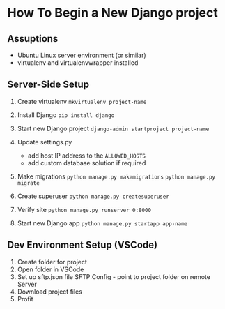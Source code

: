 # How To Begin a New Django project

## Assuptions

- Ubuntu Linux server environment (or similar)
- virtualenv and virtualenvwrapper installed

## Server-Side Setup

1. Create virtualenv
`mkvirtualenv project-name`

2. Install Django
`pip install django`

3. Start new Django project
`django-admin startproject project-name`

4. Update settings.py
    - add host IP address to the `ALLOWED_HOSTS`
    - add custom database solution if required

5. Make migrations
`python manage.py makemigrations`
`python manage.py migrate`

6. Create superuser
`python manage.py createsuperuser`

7. Verify site
`python manage.py runserver 0:8000`

8. Start new Django app
`python manage.py startapp app-name`

## Dev Environment Setup (VSCode)

1. Create folder for project
2. Open folder in VSCode
3. Set up sftp.json file SFTP:Config - point to project folder on remote Server
4. Download project files
5. Profit
